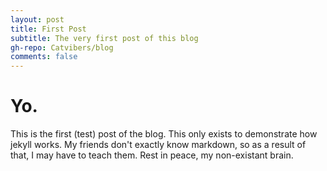 ```yaml
---
layout: post
title: First Post
subtitle: The very first post of this blog
gh-repo: Catvibers/blog
comments: false
---
```


# Yo.
This is the first (test) post of the blog. This only exists to demonstrate how jekyll works. My friends don't exactly know markdown, so as a result of that, I may have to teach them. Rest in peace, my non-existant brain.
